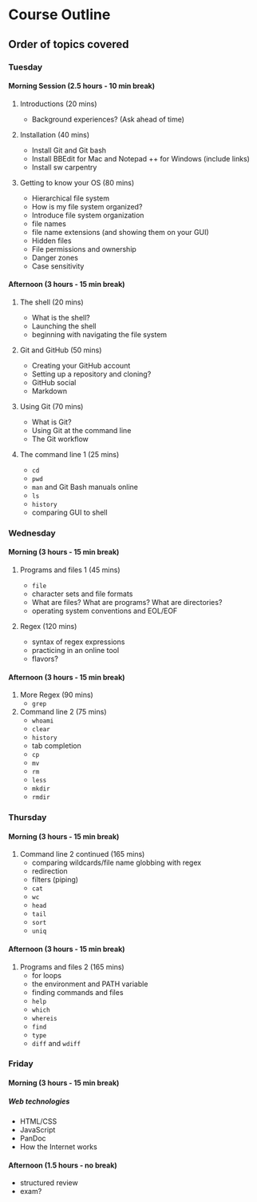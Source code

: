 # Course Outline
## Order of topics covered

### Tuesday
#### Morning Session (2.5 hours - 10 min break)
1. Introductions (20 mins)
	- Background experiences? (Ask ahead of time)


1. Installation (40 mins)
	- Install Git and Git bash
	- Install BBEdit for Mac and Notepad ++ for Windows (include links)
	- Install sw carpentry

1. Getting to know your OS (80 mins)

	- Hierarchical file system
	- How is my file system organized?
	- Introduce file system organization 
	- file names
	- file name extensions (and showing them on your GUI)
	- Hidden files
	- File permissions and ownership
	- Danger zones
	- Case sensitivity

#### Afternoon (3 hours - 15 min break)

1. The shell (20 mins)
	- What is the shell?
	- Launching the shell
	- beginning with navigating the file system

1. Git and GitHub (50 mins)
	- Creating your GitHub account
	- Setting up a repository and cloning?
	- GitHub social
	- Markdown

1. Using Git (70 mins)
	- What is Git?
	- Using Git at the command line
	- The Git workflow

1. The command line 1 (25 mins)
	- `cd`
	- `pwd`
	- `man` and Git Bash manuals online
	- `ls`
	- `history`
	- comparing GUI to shell

### Wednesday
#### Morning (3 hours - 15 min break)
1. Programs and files 1 (45 mins)
	- `file`
	- character sets and file formats
	- What are files? What are programs? What are directories?
	- operating system conventions and EOL/EOF

1. Regex (120 mins)
	- syntax of regex expressions
	- practicing in an online tool
	- flavors?

#### Afternoon (3 hours - 15 min break)
1. More Regex (90 mins)
	- `grep`
1. Command line 2 (75 mins)
	- `whoami`
	- `clear`
	- `history`
	- tab completion
	- `cp`
	- `mv`
	- `rm`
	- `less`
	- `mkdir`
	- `rmdir`
	
### Thursday
#### Morning (3 hours - 15 min break)
1. Command line 2 continued (165 mins)
	- comparing wildcards/file name globbing with regex
	- redirection
	- filters (piping)
	- `cat`
	- `wc`
	- `head`
	- `tail`
	- `sort`
	- `uniq`

#### Afternoon (3 hours - 15 min break)
1. Programs and files 2 (165 mins)
	- for loops
	- the environment and PATH variable
	- finding commands and files
	- `help`
	- `which`
	- `whereis`
	- `find`
	- `type`
	- `diff` and `wdiff`

### Friday 
#### Morning (3 hours - 15 min break)
##### Web technologies
- HTML/CSS
- JavaScript
- PanDoc
- How the Internet works

#### Afternoon (1.5 hours - no break)
- structured review
- exam?




